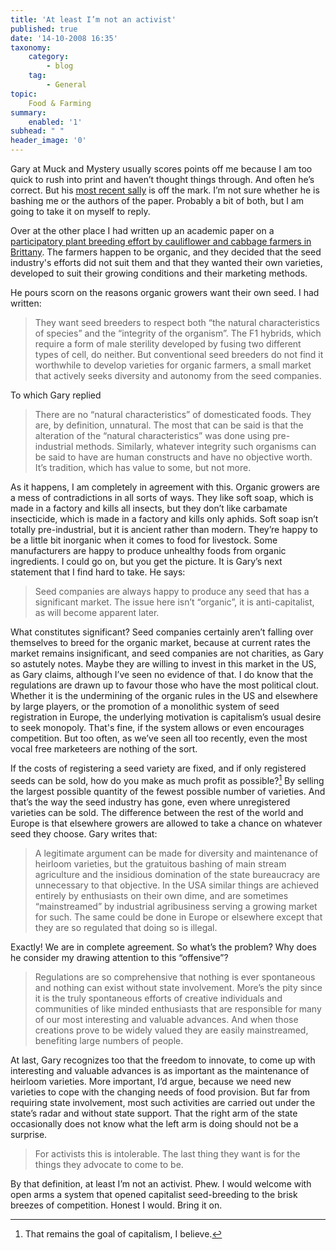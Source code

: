 ```yaml
---
title: 'At least I’m not an activist'
published: true
date: '14-10-2008 16:35'
taxonomy:
    category:
        - blog
    tag:
        - General
topic:
	Food & Farming
summary:
    enabled: '1'
subhead: " "
header_image: '0'
---
```


Gary at Muck and Mystery usually scores points off me because I am too quick to rush into print and haven’t thought things through. And often he’s correct. But his [most recent sally](http://www.garyjones.org/mt/archives/000914.html) is off the mark. I’m not sure whether he is bashing me or the authors of the paper. Probably a bit of both, but I am going to take it on myself to reply.

Over at the other place I had written up an academic paper on a [participatory plant breeding effort by cauliflower and cabbage farmers in Brittany](https://agro.biodiver.se/2008/10/of-cabbages-and-kings-and-laws-and-asses/). The farmers happen to be organic, and they decided that the seed industry's efforts did not suit them and that they wanted their own varieties, developed to suit their growing conditions and their marketing methods.

He pours scorn on the reasons organic growers want their own seed. I had written:

> They want seed breeders to respect both “the natural characteristics of species” and the “integrity of the organism”. The F1 hybrids, which require a form of male sterility developed by fusing two different types of cell, do neither. But conventional seed breeders do not find it worthwhile to develop varieties for organic farmers, a small market that actively seeks diversity and autonomy from the seed companies.

To which Gary replied

> There are no “natural characteristics” of domesticated foods. They are, by definition, unnatural. The most that can be said is that the alteration of the “natural characteristics” was done using pre-industrial methods. Similarly, whatever integrity such organisms can be said to have are human constructs and have no objective worth. It’s tradition, which has value to some, but not more.

As it happens, I am completely in agreement with this. Organic growers are a mess of contradictions in all sorts of ways. They like soft soap, which is made in a factory and kills all insects, but they don’t like carbamate insecticide, which is made in a factory and kills only aphids. Soft soap isn’t totally pre-industrial, but it is ancient rather than modern. They’re happy to be a little bit inorganic when it comes to food for livestock. Some manufacturers are happy to produce unhealthy foods from organic ingredients. I could go on, but you get the picture. It is Gary’s next statement that I find hard to take. He says:

> Seed companies are always happy to produce any seed that has a significant market. The issue here isn’t “organic”, it is anti-capitalist, as will become apparent later.

What constitutes significant? Seed companies certainly aren’t falling over themselves to breed for the organic market, because at current rates the market remains insignificant, and seed companies are not charities, as Gary so astutely notes. Maybe they are willing to invest in this market in the US, as Gary claims, although I’ve seen no evidence of that. I do know that the regulations are drawn up to favour those who have the most political clout. Whether it is the undermining of the organic rules in the US and elsewhere by large players, or the promotion of a monolithic system of seed registration in Europe, the underlying motivation is capitalism’s usual desire to seek monopoly. That's fine, if the system allows or even encourages competition. But too often, as we’ve seen all too recently, even the most vocal free marketeers are nothing of the sort.

If the costs of registering a seed variety are fixed, and if only registered seeds can be sold, how do you make as much profit as possible?[^fn1] By selling the largest possible quantity of the fewest possible number of varieties. And that’s the way the seed industry has gone, even where unregistered varieties can be sold. The difference between the rest of the world and Europe is that elsewhere growers are allowed to take a chance on whatever seed they choose. Gary writes that:

> A legitimate argument can be made for diversity and maintenance of heirloom varieties, but the gratuitous bashing of main stream agriculture and the insidious domination of the state bureaucracy are unnecessary to that objective. In the USA similar things are achieved entirely by enthusiasts on their own dime, and are sometimes “mainstreamed” by industrial agribusiness serving a growing market for such. The same could be done in Europe or elsewhere except that they are so regulated that doing so is illegal.

Exactly! We are in complete agreement. So what’s the problem? Why does he consider my drawing attention to this “offensive”?

> Regulations are so comprehensive that nothing is ever spontaneous and nothing can exist without state involvement. More’s the pity since it is the truly spontaneous efforts of creative individuals and communities of like minded enthusiasts that are responsible for many of our most interesting and valuable advances. And when those creations prove to be widely valued they are easily mainstreamed, benefiting large numbers of people.

At last, Gary recognizes too that the freedom to innovate, to come up with interesting and valuable advances is as important as the maintenance of heirloom varieties. More important, I’d argue, because we need new varieties to cope with the changing needs of food provision. But far from requiring state involvement, most such activities are carried out under the state’s radar and without state support. That the right arm of the state occasionally does not know what the left arm is doing should not be a surprise.

> For activists this is intolerable. The last thing they want is for the things they advocate to come to be.

By that definition, at least I’m not an activist. Phew. I would welcome with open arms a system that opened capitalist seed-breeding to the brisk breezes of competition. Honest I would. Bring it on.

[^fn1]: That remains the goal of capitalism, I believe. 
